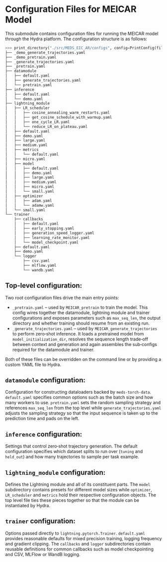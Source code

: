 # Configuration Files for MEICAR Model

This submodule contains configuration files for running the MEICAR model through the Hydra platform. The
configuration structure is as follows:

```python
>>> print_directory("./src/MEDS_EIC_AR/configs", config=PrintConfig(file_extension=".yaml"))
├── _demo_generate_trajectories.yaml
├── _demo_pretrain.yaml
├── _generate_trajectories.yaml
├── _pretrain.yaml
├── datamodule
│   ├── default.yaml
│   ├── generate_trajectories.yaml
│   └── pretrain.yaml
├── inference
│   ├── default.yaml
│   └── demo.yaml
├── lightning_module
│   ├── LR_scheduler
│   │   ├── cosine_annealing_warm_restarts.yaml
│   │   ├── get_cosine_schedule_with_warmup.yaml
│   │   ├── one_cycle_LR.yaml
│   │   └── reduce_LR_on_plateau.yaml
│   ├── default.yaml
│   ├── demo.yaml
│   ├── large.yaml
│   ├── medium.yaml
│   ├── metrics
│   │   └── default.yaml
│   ├── micro.yaml
│   ├── model
│   │   ├── default.yaml
│   │   ├── demo.yaml
│   │   ├── large.yaml
│   │   ├── medium.yaml
│   │   ├── micro.yaml
│   │   └── small.yaml
│   ├── optimizer
│   │   ├── adam.yaml
│   │   └── adamw.yaml
│   └── small.yaml
└── trainer
    ├── callbacks
    │   ├── default.yaml
    │   ├── early_stopping.yaml
    │   ├── generation_speed_logger.yaml
    │   ├── learning_rate_monitor.yaml
    │   └── model_checkpoint.yaml
    ├── default.yaml
    ├── demo.yaml
    └── logger
        ├── csv.yaml
        ├── mlflow.yaml
        └── wandb.yaml

```

## Top-level configuration:

Two root configuration files drive the main entry points:

- `_pretrain.yaml` – used by `MEICAR_pretrain` to train the model. This
    config wires together the datamodule, lightning module and trainer
    configurations and exposes parameters such as `max_seq_len`, the output
    directory and whether training should resume from an existing run.
- `_generate_trajectories.yaml` – used by `MEICAR_generate_trajectories` to
    perform zero‑shot inference. It loads a pretrained model from
    `model_initialization_dir`, resolves the sequence length trade‑off between
    context and generation and again assembles the sub‑configs required for the
    datamodule and trainer.

Both of these files can be overridden on the command line or by providing a
custom YAML file to Hydra.

## `datamodule` configuration:

Configuration for constructing dataloaders backed by
`meds-torch-data`. `default.yaml` specifies common options such as the batch
size and how many workers to use. `pretrain.yaml` sets the random sampling
strategy and references `max_seq_len` from the top level while
`generate_trajectories.yaml` adjusts the sampling strategy so that the input
sequence is taken up to the prediction time and pads on the left.

## `inference` configuration:

Settings that control zero‑shot trajectory generation. The default configuration
specifies which dataset splits to run over (`tuning` and `held_out`) and how many
trajectories to sample per task example.

## `lightning_module` configuration:

Defines the Lightning module and all of its constituent parts. The `model`
subdirectory contains presets for different model sizes while `optimizer`,
`LR_scheduler` and `metrics` hold their respective configuration objects. The
top level file ties these pieces together so that the module can be instantiated
by Hydra.

## `trainer` configuration:

Options passed directly to `lightning.pytorch.Trainer`. `default.yaml` provides
reasonable defaults for mixed precision training, logging frequency and
gradient clipping. The `callbacks` and `logger` subdirectories contain reusable
definitions for common callbacks such as model checkpointing and CSV, MLFlow or
WandB logging.
